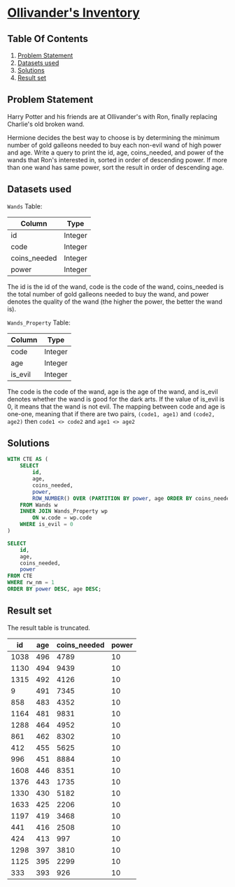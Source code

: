 # [Ollivander's Inventory](https://www.hackerrank.com/challenges/harry-potter-and-wands/)

## Table Of Contents
1. [Problem Statement]()
2. [Datasets used]()
3. [Solutions]()
4. [Result set]()

## Problem Statement

Harry Potter and his friends are at Ollivander's with Ron, finally replacing Charlie's old broken wand.

Hermione decides the best way to choose is by determining the minimum number of gold galleons needed to buy each non-evil wand of high power and age. Write a query to print the id, age, coins_needed, and power of the wands that Ron's interested in, sorted in order of descending power. If more than one wand has same power, sort the result in order of descending age.

## Datasets used

```Wands``` Table:

| Column       | Type    |
| ------------ | ------- |
| id           | Integer |
| code         | Integer |
| coins_needed | Integer |
| power        | Integer |

The id is the id of the wand, code is the code of the wand, coins_needed is the total number of gold galleons needed to buy the wand, and power denotes the quality of the wand (the higher the power, the better the wand is).

```Wands_Property``` Table:

| Column  | Type    |
| ------- | ------- |
| code    | Integer |
| age     | Integer |
| is_evil | Integer |

The code is the code of the wand, age is the age of the wand, and is_evil denotes whether the wand is good for the dark arts. If the value of is_evil is 0, it means that the wand is not evil. The mapping between code and age is one-one, meaning that if there are two pairs, ```(code1, age1)``` and ```(code2, age2)``` then ```code1 <> code2``` and ```age1 <> age2```

## Solutions

```sql
WITH CTE AS (
    SELECT
        id,
        age,
        coins_needed,
        power,
        ROW_NUMBER() OVER (PARTITION BY power, age ORDER BY coins_needed) AS rw_nm
    FROM Wands w
    INNER JOIN Wands_Property wp
        ON w.code = wp.code
    WHERE is_evil = 0
)

SELECT
    id,
    age,
    coins_needed,
    power
FROM CTE
WHERE rw_nm = 1
ORDER BY power DESC, age DESC;
```

## Result set

The result table is truncated.

| id   | age | coins_needed | power |
| ---- | --- | ------------ | ----- |
| 1038 | 496 | 4789         | 10    |
| 1130 | 494 | 9439         | 10    |
| 1315 | 492 | 4126         | 10    |
| 9    | 491 | 7345         | 10    |
| 858  | 483 | 4352         | 10    |
| 1164 | 481 | 9831         | 10    |
| 1288 | 464 | 4952         | 10    |
| 861  | 462 | 8302         | 10    |
| 412  | 455 | 5625         | 10    |
| 996  | 451 | 8884         | 10    |
| 1608 | 446 | 8351         | 10    |
| 1376 | 443 | 1735         | 10    |
| 1330 | 430 | 5182         | 10    |
| 1633 | 425 | 2206         | 10    |
| 1197 | 419 | 3468         | 10    |
| 441  | 416 | 2508         | 10    |
| 424  | 413 | 997          | 10    |
| 1298 | 397 | 3810         | 10    |
| 1125 | 395 | 2299         | 10    |
| 333  | 393 | 926          | 10    |
